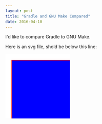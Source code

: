 ```yaml
---
layout: post
title: "Gradle and GNU Make Compared"
date: 2016-04-10
---
```


I'd like to compare Gradle to GNU Make.

Here is an svg file, shold be below this line:

![Alt text](/images/square.svg)

